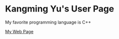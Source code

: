# Kangming Yu's User Page

My favorite programming language is C++

[My Web Page](https://kelvin1003.github.io/GitHub-Pages/)